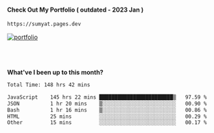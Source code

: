 #### Check Out My Portfolio ( outdated - 2023 Jan ) 
````bash
https://sumyat.pages.dev
````

<a href='https://sumyat.pages.dev/'>
    <img src='https://github.com/sumyat-aung/sumyat-aung/assets/108873224/c9b4f2be-c585-4dd3-84e1-692c3854a6d8' alt='portfolio' align='center' />
</a>


<br />
<br />


<br />
<br />

**What've I been up to this month?**

<!--START_SECTION:waka-->

```txt
Total Time: 148 hrs 42 mins

JavaScript    145 hrs 22 mins ████████████████████████▒   97.59 %
JSON          1 hr 20 mins    ▒░░░░░░░░░░░░░░░░░░░░░░░░   00.90 %
Bash          1 hr 16 mins    ▒░░░░░░░░░░░░░░░░░░░░░░░░   00.86 %
HTML          25 mins         ░░░░░░░░░░░░░░░░░░░░░░░░░   00.29 %
Other         15 mins         ░░░░░░░░░░░░░░░░░░░░░░░░░   00.17 %
```

<!--END_SECTION:waka-->




